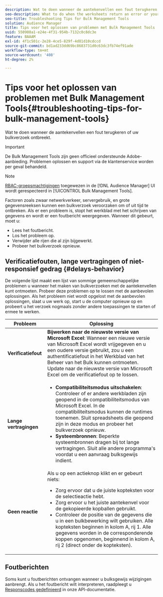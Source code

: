 ```yaml
---
description: Wat te doen wanneer de aantekenvellen een fout terugkeren of uw bulkverzoek ontbreekt.
seo-description: What to do when the worksheets return an error or your bulk request fails.
seo-title: Troubleshooting Tips for Bulk Management Tools
solution: Audience Manager
title: Tips voor het oplossen van problemen met Bulk Management Tools
uuid: 550908a1-e24e-4f31-954b-7132c0c8dc3e
feature: BAAAM
exl-id: 4f1c501c-2e28-4ce5-829f-4d81d10cdccd
source-git-commit: bd1ad233dd69bc8683731d0c63dc3fb74ef91ade
workflow-type: tm+mt
source-wordcount: '408'
ht-degree: 2%

---
```


# Tips voor het oplossen van problemen met Bulk Management Tools{#troubleshooting-tips-for-bulk-management-tools}

Wat te doen wanneer de aantekenvellen een fout terugkeren of uw bulkverzoek ontbreekt.

>[!IMPORTANT]
>
>De Bulk Management Tools zijn geen officieel ondersteunde Adobe-aanbieding. Problemen oplossen en support via de klantenservice worden per geval behandeld.

<!-- 

<p>r_bulk_troubleshoot.xml </p>

 -->

>[!NOTE]
>
>[RBAC-groepsmachtigingen](../../features/administration/administration-overview.md) toegewezen in de [!DNL Audience Manager] UI wordt gerespecteerd in [!UICONTROL Bulk Management Tools].

Factoren zoals zwaar netwerkverkeer, servergebruik, en grote gegevensreeksen kunnen een bulkverzoek veroorzaken om of uit tijd te ontbreken. Als er een probleem is, stopt het werkblad met het schrijven van gegevens en wordt er een foutbericht weergegeven. Wanneer dit gebeurt, moet u:

* Lees het foutbericht.
* Los het probleem op.
* Verwijder alle rijen die al zijn bijgewerkt.
* Probeer het bulkverzoek opnieuw.

## Verificatiefouten, lange vertragingen of niet-responsief gedrag {#delays-behavior}

De volgende lijst maakt een lijst van sommige gemeenschappelijke problemen u wanneer het maken van bulkverzoeken met de aantekenvellen kunt ontmoeten. Probeer deze problemen op te lossen met de aanbevolen oplossingen. Als het probleem niet wordt opgelost met de aanbevolen oplossingen, slaat u uw werk op, start u de computer opnieuw op en probeert u het verzoek nogmaals zonder andere toepassingen te starten of ermee te werken.

<table id="table_AC6FB99402214A4EAC6E709465BB67AF"> 
 <thead> 
  <tr> 
   <th colname="col1" class="entry"> Probleem </th> 
   <th colname="col2" class="entry"> Oplossing </th> 
  </tr> 
 </thead>
 <tbody> 
  <tr> 
   <td colname="col1"> <b>Verificatiefout</b> </td> 
   <td colname="col2"> 
    <b>Bijwerken naar de nieuwste versie van Microsoft Excel</b>: Wanneer een nieuwe versie van Microsoft Excel wordt vrijgegeven en u een oudere versie gebruikt, zou u een authentificatiefout in het Werkblad van het Beheer van het Bulk kunnen ontmoeten. Update naar de nieuwste versie van Microsoft Excel om de verificatiefout op te lossen.
</td> 
  </tr> 
  <tr> 
   <td colname="col1"> <b>Lange vertragingen</b> </td> 
   <td colname="col2"> 
    <ul id="ul_AA6F414024B2475AB1C0B46DC3FF0B36"> 
     <li id="li_ECC83AC39D7142519AA9A223DB8FCF23"> <b>Compatibiliteitsmodus uitschakelen</b>: Controleer of er andere werkbladen zijn geopend in de compatibiliteitsmodus van Microsoft Excel. In de compatibiliteitsmodus kunnen de runtimes toenemen. Sluit spreadsheets die geopend zijn in deze modus en probeer het bulkverzoek opnieuw. </li> 
     <li id="li_234BFCF563234DE198884F33AB75280D"> <b>Systeembronnen</b>: Beperkte systeembronnen dragen bij tot lange vertragingen. Sluit alle andere programma's voordat u een aanvraag bulksgewijs indient. </li> 
    </ul> </td> 
  </tr> 
  <tr> 
   <td colname="col1"> <b>Geen reactie</b> </td> 
   <td colname="col2">Als u op een actieknop klikt en er gebeurt niets: 
    <ul id="ul_142E63CDD556414AB639E51734FEDBCF"> 
     <li id="li_DBB6C819603D46B5AECC9C854FDAFDF1">Zorg ervoor dat u de juiste kopteksten voor de selectieactie hebt. </li> 
     <li id="li_391C9031907A4085BDAD42054960045C">Zorg ervoor u het juiste aantekenvel voor de gekopieerde kopballen gebruikt. </li> 
     <li id="li_76A7241989204933858621FAAB5C3408">Controleer de positie van de gegevens die u in een bulkbewerking wilt gebruiken. Alle kopteksten beginnen in kolom A, rij 1. Alle gegevens worden in de corresponderende koppen opgenomen, beginnend in kolom A, rij 2 (direct onder de kopteksten). </li> 
    </ul> </td> 
  </tr> 
 </tbody> 
</table>

## Foutberichten

Soms kunt u foutberichten ontvangen wanneer u bulksgewijs wijzigingen aanbrengt. Als u het foutbericht wilt interpreteren, raadpleegt u [Responscodes gedefinieerd](/help/using/api/rest-api-main/aam-api-getting-started.md) in onze API-documentatie.
